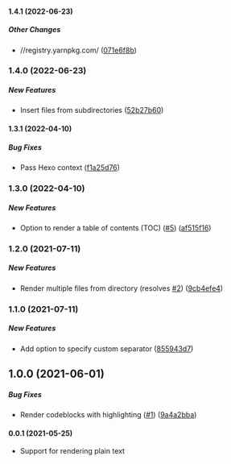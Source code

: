 #### 1.4.1 (2022-06-23)

##### Other Changes

* //registry.yarnpkg.com/ ([071e6f8b](https://github.com/bennycode/hexo-insert-markdown/commit/071e6f8b1103ec6b548ef3b16f9002f4ecab9ac7))

### 1.4.0 (2022-06-23)

##### New Features

*  Insert files from subdirectories ([52b27b60](https://github.com/bennycode/hexo-insert-markdown/commit/52b27b606fecbe6e9d8383fb338dca85f2c56b62))

#### 1.3.1 (2022-04-10)

##### Bug Fixes

*  Pass Hexo context ([f1a25d76](https://github.com/bennycode/hexo-insert-markdown/commit/f1a25d76ebbc719317002aded3b3867f5fda6fd4))

### 1.3.0 (2022-04-10)

##### New Features

*  Option to render a table of contents (TOC) ([#5](https://github.com/bennycode/hexo-insert-markdown/pull/5)) ([af515f16](https://github.com/bennycode/hexo-insert-markdown/commit/af515f164205cc9c687ad4d0309d46ebd55bd2b4))

### 1.2.0 (2021-07-11)

##### New Features

- Render multiple files from directory (resolves [#2](https://github.com/bennycode/hexo-insert-markdown/pull/2)) ([9cb4efe4](https://github.com/bennycode/hexo-insert-markdown/commit/9cb4efe4f325abbdf7e0b9f78601d9b2f1339dba))

### 1.1.0 (2021-07-11)

##### New Features

- Add option to specify custom separator ([855943d7](https://github.com/bennycode/hexo-insert-markdown/commit/855943d7f8d8da07a1e9fbc59152927e10ba7560))

## 1.0.0 (2021-06-01)

##### Bug Fixes

- Render codeblocks with highlighting ([#1](https://github.com/bennycode/hexo-insert-markdown/pull/1)) ([9a4a2bba](https://github.com/bennycode/hexo-insert-markdown/commit/9a4a2bba36cffff4560424c9e9a7c188468ea926))

#### 0.0.1 (2021-05-25)

- Support for rendering plain text
